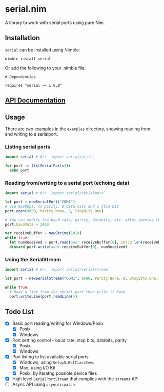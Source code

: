 # serial.nim

A library to work with serial ports using pure Nim.

## Installation

`serial` can be installed using Nimble:

```
nimble install serial
```

Or add the following to your .nimble file:

```
# Dependencies

requires "serial >= 1.0.0"
```

## [API Documentation](https://htmlpreview.github.io/?https://github.com/euantorano/serial.nim/blob/master/docs/serial.html)

## Usage

There are two examples in the `examples` directory, showing reading from and writing to a serialport.

### Listing serial ports

```nim
import serial # Or: `import serial/utils`

for port in listSerialPorts():
  echo port
```

### Reading from/writing to a serial port (echoing data)

```nim
import serial # Or: `import serial/serialport`

let port = newSerialPort("COM1")
# use 9600bps, no parity, 8 data bits and 1 stop bit
port.open(9600, Parity.None, 8, StopBits.One)

# You can modify the baud rate, parity, databits, etc. after opening the port
port.baudRate = 2400

var receiveBuffer = newString(1024)
while true:
  let numReceived = port.read(addr receiveBuffer[0], int32 len(receiveBuffer))
  discard port.write(addr receiveBuffer[0], numReceived)
```

### Using the SerialStream

```nim
import serial # Or: `import serial/serialstream`

let port = newSerialStream("COM1", 9600, Parity.None, 8, StopBits.One, buffered=true)

while true:
  # Read a line from the serial port then write it back.
  port.writeLine(port.readLine())
```

## Todo List

- [X] Basic port reading/writing for Windows/Posix
    - [X] Posix
    - [X] Windows
- [X] Port setting control - baud rate, stop bits, databits, parity
    - [X] Posix
    - [X] Windows
- [X] Port listing to list available serial ports
    - [X] Windows, using `SetupDiGetClassDevs`
    - [X] Mac, using I/O Kit
    - [X] Posix, by iteratng possible device files
- [X] High level `SerialPortStream` that complies with the `streams` API
- [ ] Async API using `asyncdispatch`
